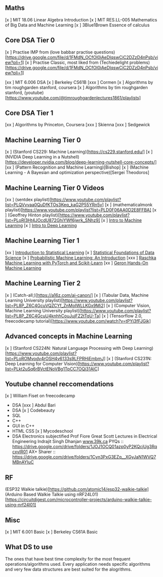 ## Maths
[x ] MIT 18.06 Linear Algebra Introduction
[x ] MIT RES.LL-005 Mathematics of Big Data and Machine Learning
[x ] 3Blue1Brown Essence of calculus  




## Core DSA Tier 0
[x ] Practise IMP from (love babbar practise questions)[https://drive.google.com/file/d/1FMdN_OCfOI0iAeDlqswCiC2DZzD4nPsb/view?pli=1]
[x ] Practise Classic, most liked from (Techiedelight problems)[https://drive.google.com/file/d/1FMdN_OCfOI0iAeDlqswCiC2DZzD4nPsb/view?pli=1]

[xx ] MIT 6.006 DSA
[x ] Berkeley CS61B
[xxx ] Cormen
[x ] Algorithms by tim roughgarden stanford, coursera
[x ] Algorithms by tim roughgarden stanford, (youtube)[https://www.youtube.com/@timroughgardenlectures1861/playlists]


## Core DSA Tier 1
[xx ] Algorithms by Princeton, Coursera
[xxx ] Skienna
[xxx ] Sedgewick




## Machine Learning Tier 0
[x ] (Stanford CS229: Machine Learning)[https://cs229.stanford.edu/]
[x ] (NVIDIA Deep Learning in a Nutshell)[https://developer.nvidia.com/blog/deep-learning-nutshell-core-concepts/]
[xx ] (Pattern Recognition and Machine Learning)[Bishop]
[x ] (Machine Learning - A Bayesian and optimization perspective)[Sergei Theodoros]


## Machine Learning Tier 0 Videos
[xx ] (sentdex playlist)[https://www.youtube.com/playlist?list=PLQVvvaa0QuDfKTOs3Keq_kaG2P55YRn5v]
[x ] (mathematicalmonk playlist)[https://www.youtube.com/playlist?list=PLD0F06AA0D2E8FFBA]
[x ] (Geoffrey Hinton playlist)[https://www.youtube.com/playlist?list=PLoRl3Ht4JOcdU872GhiYWf6jwrk_SNhz9]
[x ] [Intro to Machine Learning](https://www.youtube.com/playlist?list=PLTKMiZHVd_2KyGirGEvKlniaWeLOHhUF3)
[x ] [Intro to Deep Learning](https://www.youtube.com/playlist?list=PLTKMiZHVd_2KyGirGEvKlniaWeLOHhUF3)




## Machine Learning Tier 1
[xx ] [Introduction to Statistical Learning](https://www.statlearning.com/)
[x ] [Statistical Foundations of Data Science](https://dokumen.pub/statistical-foundations-of-data-science-1nbsped-1466510846-9781466510845-1466510854-9781466510852-0429527616-9780429527616-0367512629-9780367512620-0429542313-9780429542312-0429096283-9780429096280.html)
[x ] [Probabilistic Machine Learning: An Introduction](https://probml.github.io/pml-book/book1.html)
[xxx ] [Raschka Machine Learning with PyTorch and Scikit-Learn](https://sebastianraschka.com/blog/2022/ml-pytorch-book.html)
[xx ] [Geron Hands-On Machine Learning](https://www.oreilly.com/library/view/hands-on-machine-learning/9781492032632/)



## Machine Learning Tier 2
[x ] (Catch-all;)[https://a16z.com/ai-canon/]
[x ] (Tabular Data, Machine Learning University playlist)[https://www.youtube.com/playlist?list=PL8P_Z6C4GcuVQZCYf_ZnMoIWLLKGx9Mi2]
[x ] (Computer Vision, Machine Learning University playlist)[https://www.youtube.com/playlist?list=PL8P_Z6C4GcuU4knhhCouJujFZ2tTqU-Ta]
[x ] (Tensorflow 2.0, freecodecamp tutorial)[https://www.youtube.com/watch?v=tPYj3fFJGjk]


## Advanced concepts in Machine Learning
[x ] (Stanford CS224N: Natural Language Processing with Deep Learning)[https://www.youtube.com/playlist?list=PLoROMvodv4rOSH4v6133s9LFPRHjEmbmJ]
[x ] (Stanford CS231N: Deep Learning for Computer Vision)[https://www.youtube.com/playlist?list=PLkt2uSq6rBVctENoVBg1TpCC7OQi31AlC]






## Youtube channel reccomendations
[x ] William Fiset on freecodecamp
- DSA
[xxx ] Abdul Bari
- DSA
[x ] Codebeauty
- SQL
- C++
- GUI in C++
- HTML CSS
[x ] Mycodeschool
- DSA
Electronics subjectified
Prof Fiore
Great Scott
Lectures in Electrical Engineering
Indrajit Singh Dhanjan
www.39k.ca
PYQs :: https://drive.google.com/drive/folders/1JOJ1OCQ01azp0yP2KQcjUg3RqcxylR01
AX+ Sharer :: https://drive.google.com/drive/folders/1Cyn3PxG3EZq__XGyJaN1WVQ7MBnAYIuC


## RF
(ESP32 Walkie talkie)[https://github.com/atomic14/esp32-walkie-talkie]
(Arduino Based Walkie Talkie using nRF24L01)[https://circuitdigest.com/microcontroller-projects/arduino-walkie-talkie-using-nrf24l01]



## Misc
[x ]  MIT 6.001 Basic
[x ]  Berkeley CS61A Basic




## What DS to use
The ones that have best time complexity for the most frequent operations/algorithms used. Every application needs specific algorithms and very few data structures are best suited for the alogrithms.
